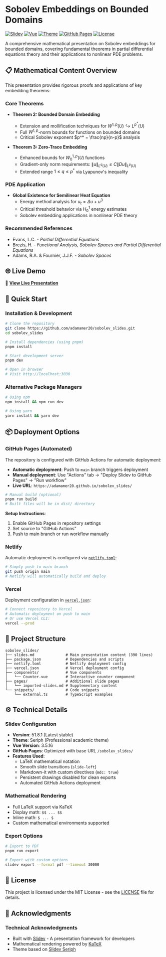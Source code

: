 # Sobolev Embeddings on Bounded Domains

[![Slidev](https://img.shields.io/badge/Slidev-v51.8.1-2d7748?style=flat-square&logo=vue.js)](https://sli.dev/)
[![Vue](https://img.shields.io/badge/Vue-3.5.16-4fc08d?style=flat-square&logo=vue.js)](https://vuejs.org/)
[![Theme](https://img.shields.io/badge/Theme-Seriph-blue?style=flat-square)](https://github.com/slidevjs/slidev-theme-seriph)
[![GitHub Pages](https://img.shields.io/badge/GitHub%20Pages-Deployed-brightgreen?style=flat-square&logo=github)](https://adamamer20.github.io/sobolev_slides/)
[![License](https://img.shields.io/badge/License-MIT-green?style=flat-square)](LICENSE)

A comprehensive mathematical presentation on Sobolev embeddings for bounded domains, covering fundamental theorems in partial differential equations theory and their applications to nonlinear PDE problems.

## 📋 Mathematical Content Overview

This presentation provides rigorous proofs and applications of key embedding theorems:

### Core Theorems
- **Theorem 2: Bounded Domain Embedding**
  - Extension and mollification techniques for $W^{1,p}(U) \hookrightarrow L^{p^*}(U)$
  - Full $W^{1,p}$-norm bounds for functions on bounded domains
  - Critical Sobolev exponent $p^* = \frac{np}{n-p}$ analysis

- **Theorem 3: Zero-Trace Embedding**  
  - Enhanced bounds for $W_0^{1,p}(U)$ functions
  - Gradient-only norm requirements: $\|u\|_{L^q(U)} \leq C \|Du\|_{L^p(U)}$
  - Extended range $1 \leq q \leq p^*$ via Lyapunov's inequality

### PDE Application
- **Global Existence for Semilinear Heat Equation**
  - Energy method analysis for $u_t = \Delta u + u^3$
  - Critical threshold behavior via $H_0^1$ energy estimates
  - Sobolev embedding applications in nonlinear PDE theory

### Recommended References
- Evans, L.C. - *Partial Differential Equations*
- Brezis, H. - *Functional Analysis, Sobolev Spaces and Partial Differential Equations*
- Adams, R.A. & Fournier, J.J.F. - *Sobolev Spaces*


## 🌐 Live Demo

🚀 **[View Live Presentation](https://adamamer20.github.io/sobolev_slides/)** 

## 🚀 Quick Start

### Installation & Development

```bash
# Clone the repository
git clone https://github.com/adamamer20/sobolev_slides.git
cd sobolev_slides

# Install dependencies (using pnpm)
pnpm install

# Start development server
pnpm dev

# Open in browser
# Visit http://localhost:3030
```

### Alternative Package Managers

```bash
# Using npm
npm install && npm run dev

# Using yarn  
yarn install && yarn dev
```

## 📦 Deployment Options

### GitHub Pages (Automated)
The repository is configured with GitHub Actions for automatic deployment:

- **Automatic deployment**: Push to `main` branch triggers deployment
- **Manual deployment**: Use "Actions" tab → "Deploy Slidev to GitHub Pages" → "Run workflow"
- **Live URL**: `https://adamamer20.github.io/sobolev_slides/`

```bash
# Manual build (optional)
pnpm run build
# Built files will be in dist/ directory
```

**Setup Instructions**:
1. Enable GitHub Pages in repository settings
2. Set source to "GitHub Actions"
3. Push to main branch or run workflow manually

### Netlify
Automatic deployment is configured via [`netlify.toml`](netlify.toml):
```bash
# Simply push to main branch
git push origin main
# Netlify will automatically build and deploy
```

### Vercel
Deployment configuration in [`vercel.json`](vercel.json):
```bash
# Connect repository to Vercel
# Automatic deployment on push to main
# Or use Vercel CLI:
vercel --prod
```

## 📁 Project Structure

```
sobolev_slides/
├── slides.md              # Main presentation content (390 lines)
├── package.json           # Dependencies and scripts
├── netlify.toml           # Netlify deployment config
├── vercel.json            # Vercel deployment config
├── components/            # Vue components
│   └── Counter.vue        # Interactive counter component
├── pages/                 # Additional slide pages
│   └── imported-slides.md # Supplementary content
└── snippets/              # Code snippets
    └── external.ts        # TypeScript examples
```

## ⚙️ Technical Details

### Slidev Configuration
- **Version**: 51.8.1 (Latest stable)
- **Theme**: Seriph (Professional academic theme)
- **Vue Version**: 3.5.16
- **GitHub Pages**: Optimized with base URL `/sobolev_slides/`
- **Features Used**:
  - LaTeX mathematical notation
  - Smooth slide transitions (`slide-left`)
  - Markdown-it with custom directives (`mdc: true`)
  - Persistent drawings disabled for clean exports
  - Automated GitHub Actions deployment

### Mathematical Rendering
- Full LaTeX support via KaTeX
- Display math: `$$ ... $$`
- Inline math: `$ ... $`
- Custom mathematical environments supported

### Export Options
```bash
# Export to PDF
pnpm run export

# Export with custom options
slidev export --format pdf --timeout 30000
```

## 📄 License

This project is licensed under the MIT License - see the [LICENSE](LICENSE) file for details.

## 🙏 Acknowledgments

### Technical Acknowledgments
- Built with [Slidev](https://sli.dev/) - A presentation framework for developers
- Mathematical rendering powered by [KaTeX](https://katex.org/)
- Theme based on [Slidev Seriph](https://github.com/slidevjs/slidev-theme-seriph)
